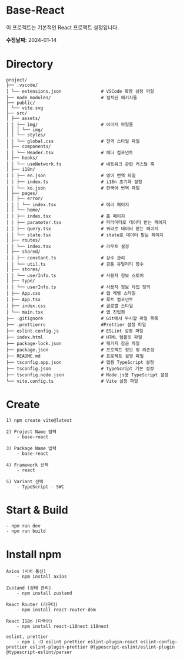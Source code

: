 # Base-React

이 프로젝트는 기본적인 React 프로젝트 설정입니다.

**수정날짜:**
2024-01-14

# Directory

```
project/
├── .vscode/
│ └── extensions.json               # VSCode 확장 설정 파일
├── node_modules/                   # 설치된 패키지들
├── public/
│ └── vite.svg
├── src/
│ ├── assets/
│ │ ├── img/                        # 이미지 파일들
│ │ │ └── img/
│ │ └── styles/
│ │ └── global.css                  # 전역 스타일 파일
│ ├── components/
│ │ └── Header.tsx                  # 헤더 컴포넌트
│ ├── hooks/
│ │ └── useNetwork.ts               # 네트워크 관련 커스텀 훅
│ ├── i18n/
│ │ ├── en.json                     # 영어 번역 파일
│ │ ├── index.ts                    # i18n 초기화 설정
│ │ └── ko.json                     # 한국어 번역 파일
│ ├── pages/
│ │ ├── error/
│ │ │ └── index.tsx                 # 에러 페이지
│ │ └── home/
│ │ ├── index.tsx                   # 홈 페이지
│ │ ├── parameter.tsx               # 파라미터로 데이터 받는 페이지
│ │ ├── query.tsx                   # 쿼리로 데이터 받는 페이지
│ │ └── state.tsx                   # state로 데이터 받는 페이지
│ ├── routes/
│ │ └── index.tsx                   # 라우트 설정
│ ├── shared/
│ │ ├── constant.ts                 # 상수 관리
│ │ └── util.ts                     # 공통 유틸리티 함수
│ ├── stores/
│ │ └── userInfo.ts                 # 사용자 정보 스토어
│ ├── type/
│ │ └── userInfo.ts                 # 사용자 정보 타입 정의
│ ├── App.css                       # 앱 레벨 스타일
│ ├── App.tsx                       # 루트 컴포넌트
│ ├── index.css                     # 글로벌 스타일
│ └── main.tsx                      # 앱 진입점
├── .gitignore                      # Git에서 무시할 파일 목록
├── .prettierrc                     #Prettier 설정 파일
├── eslint.config.js                # ESLint 설정 파일
├── index.html                      # HTML 템플릿 파일
├── package-lock.json               # 패키지 잠금 파일
├── package.json                    # 프로젝트 정보 및 의존성
├── README.md                       # 프로젝트 설명 파일
├── tsconfig.app.json               # 앱용 TypeScript 설정
├── tsconfig.json                   # TypeScript 기본 설정
├── tsconfig.node.json              # Node.js용 TypeScript 설정
└── vite.config.ts                  # Vite 설정 파일
```

# Create

    1) npm create vite@latest

    2) Project Name 입력
        - base-react

    3) Package Name 입력
        - base-react

    4) Framework 선택
        - react

    5) Variant 선택
        - TypeScript - SWC

# Start & Build

    - npm run dev
    - npm run build

# Install npm

    Axios (서버 통신)
        - npm install axios

    Zustand (상태 관리)
        - npm install zustand

    React Router (라우터)
        - npm install react-router-dom

    React I18n (다국어)
        - npm install react-i18next i18next

    eslint, prettier
        - npm i -D eslint prettier eslint-plugin-react eslint-config-prettier eslint-plugin-prettier @typescript-eslint/eslint-plugin @typescript-eslint/parser
